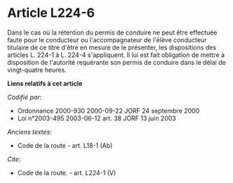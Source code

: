 # Article L224-6

Dans le cas où la rétention du permis de conduire ne peut être effectuée faute pour le conducteur ou l'accompagnateur de
l'élève conducteur titulaire de ce titre d'être en mesure de le présenter, les dispositions des articles L. 224-1 à L. 224-4
s'appliquent. Il lui est fait obligation de mettre à disposition de l'autorité requérante son permis de conduire dans le
délai de vingt-quatre heures.

**Liens relatifs à cet article**

_Codifié par_:

  - Ordonnance 2000-930 2000-09-22 JORF 24 septembre 2000
  - Loi n°2003-495 2003-06-12 art. 38 JORF 13 juin 2003

_Anciens textes_:

  - Code de la route - art. L18-1 (Ab)

_Cite_:

  - Code de la route. - art. L224-1 (V)
